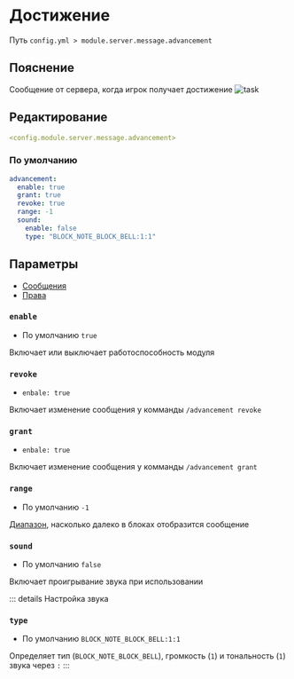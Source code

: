 # Достижение
Путь `config.yml > module.server.message.advancement`

## Пояснение
Сообщение от сервера, когда игрок получает достижение
![task](/task.png)

## Редактирование
```yaml
<config.module.server.message.advancement>
```

### По умолчанию
```yaml
advancement:
  enable: true
  grant: true
  revoke: true
  range: -1
  sound:
    enable: false
    type: "BLOCK_NOTE_BLOCK_BELL:1:1"
```

## Параметры

- [Сообщения](/en/messages/ru_ru/module/server/message/advancement/)
- [Права](/en/permissions/module/server/message/advancement/)

### `enable`
- По умолчанию `true`

Включает или выключает работоспособность модуля

### `revoke`
- `enbale: true`

Включает изменение сообщения у комманды `/advancement revoke`

### `grant`
- `enbale: true`

Включает изменение сообщения у комманды `/advancement grant`

### `range`
- По умолчанию `-1`

[Диапазон](#виды-диапазонов), насколько далеко в блоках отобразится сообщение

### `sound`
- По умолчанию `false`

Включает проигрывание звука при использовании

::: details Настройка звука
### `type`
- По умолчанию `BLOCK_NOTE_BLOCK_BELL:1:1`

Определяет тип (`BLOCK_NOTE_BLOCK_BELL`), громкость (`1`) и тональность (`1`) звука через `:`
:::

<!--@include: @/en/parts/range.md-->
